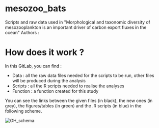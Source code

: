 # mesozoo_bats
Scripts and raw data used in "Morphological and taxonomic diversity of mesozooplankton is an important driver of carbon export fluxes in the ocean"
Authors :

# How does it work ?

In this GitLab, you can find :
* Data : all the raw data files needed for the scripts to be run, other files will be produced during the analysis
* Scripts : all the R scripts needed to realise the analyses 
* Function : a function created for this study 

You can see the links between the given files (in black), the new ones (in grey), the figures/tables (in green) and the .R scripts (in blue) in the following scheme.

![GH_schema](https://user-images.githubusercontent.com/97614755/214528953-480ba12d-ee95-4835-9909-17d5bcf538cf.jpg)
